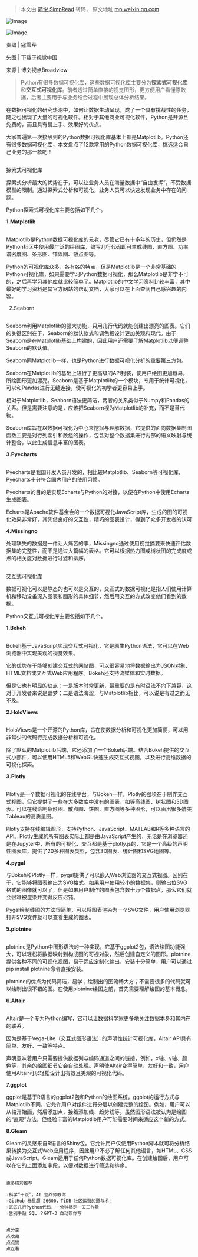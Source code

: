 > 本文由 [简悦 SimpRead](http://ksria.com/simpread/) 转码， 原文地址 [mp.weixin.qq.com](https://mp.weixin.qq.com/s/Hci6ehO1DdvlLT8Be4U-Lw)

![Image](https://mmbiz.qpic.cn/mmbiz_gif/BnSNEaficFAYgTGBXg0ZvckYHA2iaBOsqO7vgTGP53icxyLKZKC6yAKvs5s479MoYDVbObrnSuxoXbzNIFMmaX83g/640?wx_fmt=gif&tp=webp&wxfrom=5&wx_lazy=1)

![Image](https://mmbiz.qpic.cn/mmbiz_png/VeJKXItpwPXmquHteiajpmib19cYhRfKUMbqI93CfN0aSSk6m3JShN6yw5IbqqD5eVzGJw4KWzNqSomvUibNhhyxQ/640?wx_fmt=png&tp=webp&wxfrom=5&wx_lazy=1&wx_co=1)

责编 | 寇雪芹  

头图 | 下载于视觉中国

来源 | 博文视点Broadview

  

  

> Python有很多数据可视化库，这些数据可视化库主要分为**探索式可视化库**和**交互式可视化库**。前者透过简单直接的视觉图形，更方便用户看懂原数据，后者主要用于与业务结合过程中展现总体分析结果。

在数据可视化的研究热潮中，如何让数据生动呈现，成了一个具有挑战性的任务，随之也出现了大量的可视化软件。相对于其他商业可视化软件，Python是开源且免费的，而且具有易上手、效果好的优点。

大家普遍第一次接触到的Python数据可视化库基本上都是Matplotlib。Python还有很多数据可视化库，本文盘点了12款常用的Python数据可视化库，挑选适合自己业务的那一款吧！

  

![](data:image/gif;base64,iVBORw0KGgoAAAANSUhEUgAAAAEAAAABCAYAAAAfFcSJAAAADUlEQVQImWNgYGBgAAAABQABh6FO1AAAAABJRU5ErkJggg==)

探索式可视化库  

  

探索式分析最大的优势在于，可以让业务人员在海量数据中“自由发挥”，不受数据模型的限制。通过探索式分析和可视化，业务人员可以快速发现业务中存在的问题。

Python探索式可视化库主要包括如下几个。

  **1.Matplotlib**

![](data:image/gif;base64,iVBORw0KGgoAAAANSUhEUgAAAAEAAAABCAYAAAAfFcSJAAAADUlEQVQImWNgYGBgAAAABQABh6FO1AAAAABJRU5ErkJggg== "1.png")

Matplotlib是Python数据可视化库的元老，尽管它已有十多年的历史，但仍然是Python社区中使用最广泛的绘图库，编写几行代码即可生成线图、直方图、功率谱密度图、条形图、错误图、散点图等。

Python的可视化库众多，各有各的特点，但是Matplotlib是一个非常基础的Python可视化库，如果需要学习Python数据可视化，那么Matplotlib是非学不可的，之后再学习其他库就比较简单了。Matplotlib的中文学习资料比较丰富，其中最好的学习资料是其官方网站的帮助文档，大家可以在上面查阅自己感兴趣的内容。

  2.Seaborn

![](data:image/gif;base64,iVBORw0KGgoAAAANSUhEUgAAAAEAAAABCAYAAAAfFcSJAAAADUlEQVQImWNgYGBgAAAABQABh6FO1AAAAABJRU5ErkJggg== "2.png")

Seaborn利用Matplotlib的强大功能，只用几行代码就能创建出漂亮的图表。它们的关键区别在于，Seaborn的默认款式和调色板设计更加美观和现代。由于Seaborn是在Matplotlib基础上构建的，因此用户还需要了解Matplotlib以便调整Seaborn的默认值。

Seaborn同Matplotlib一样，也是Python进行数据可视化分析的重要第三方包。

Seaborn在Matplotlib的基础上进行了更高级的API封装，使用户绘图更加容易，所绘图形更加漂亮。Seaborn是基于Matplotlib的一个模块，专用于统计可视化，可以和Pandas进行无缝连接，使可视化的初学者更容易上手。

相对于Matplotlib，Seaborn语法更简洁，两者的关系类似于Numpy和Pandas的关系。但是需要注意的是，应该把Seaborn视为Matplotlib的补充，而不是替代物。

Seaborn库旨在以数据可视化为中心来挖掘与理解数据，它提供的面向数据集制图函数主要是对行列索引和数组的操作，包含对整个数据集进行内部的语义映射与统计整合，以此生成信息丰富的图表。

 **3.Pyecharts**

![](data:image/gif;base64,iVBORw0KGgoAAAANSUhEUgAAAAEAAAABCAYAAAAfFcSJAAAADUlEQVQImWNgYGBgAAAABQABh6FO1AAAAABJRU5ErkJggg== "3.png")

Pyecharts是我国开发人员开发的，相比较Matplotlib、Seaborn等可视化库，Pyecharts十分符合国内用户的使用习惯。

Pyecharts的目的是实现Echarts与Python的对接，以便在Python中使用Echarts生成图表。

Echarts是Apache软件基金会的一个数据可视化JavaScript库，生成的图的可视化效果非常好，其凭借良好的交互性，精巧的图表设计，得到了众多开发者的认可

 **4.Missingno**

处理缺失的数据是一件让人痛苦的事，Missingno通过使用视觉摘要来快速评估数据集的完整性，而不是通过大篇幅的表格。它可以根据热力图或树状图的完成度或点的相关度对数据进行过滤和排序。

  

![](data:image/gif;base64,iVBORw0KGgoAAAANSUhEUgAAAAEAAAABCAYAAAAfFcSJAAAADUlEQVQImWNgYGBgAAAABQABh6FO1AAAAABJRU5ErkJggg==)

交互式可视化库  

  

数据可视化可以是静态的也可以是交互的，交互式的数据可视化是指人们使用计算机和移动设备深入图表和图形的具体细节，然后用交互的方式改变他们看到的数据。

Python交互式可视化库主要包括如下几个。

 **1.Bokeh**

![](data:image/gif;base64,iVBORw0KGgoAAAANSUhEUgAAAAEAAAABCAYAAAAfFcSJAAAADUlEQVQImWNgYGBgAAAABQABh6FO1AAAAABJRU5ErkJggg== "11.png")

Bokeh基于JavaScript实现交互式可视化，它是原生Python语法，它可以在Web浏览器中实现美观的视觉效果。

它的优势在于能够创建交互式的网站图，可以很容易地将数据输出为JSON对象、HTML文档或交互式Web应用程序。Bokeh还支持流媒体和实时数据。

但是它也有明显的缺点：一是版本时常更新，最重要的是有时语法不向下兼容，这对于开发者来说是噩梦；二是语法晦涩，与Matplotlib相比，可以说是有过之而无不及。

 **2.HoloViews**

![](data:image/gif;base64,iVBORw0KGgoAAAANSUhEUgAAAAEAAAABCAYAAAAfFcSJAAAADUlEQVQImWNgYGBgAAAABQABh6FO1AAAAABJRU5ErkJggg== "22.png")

HoloViews是一个开源的Python库，旨在使数据分析和可视化更加简便，可以用非常少的代码行完成数据分析和可视化。

除了默认的Matplotlib后端，它还添加了一个Bokeh后端。结合Bokeh提供的交互式小部件，可以使用HTML5和WebGL快速生成交互式视图，以及进行高维数据的可视化探索。

 **3.Plotly**

![](data:image/gif;base64,iVBORw0KGgoAAAANSUhEUgAAAAEAAAABCAYAAAAfFcSJAAAADUlEQVQImWNgYGBgAAAABQABh6FO1AAAAABJRU5ErkJggg== "33.png")

Plotly是一个数据可视化的在线平台，与Bokeh一样，Plotly的强项在于制作交互式视图，但它提供了一些在大多数库中没有的图表，如等高线图、树状图和3D图表。可以在线绘制条形图、散点图、饼图、直方图等多种图形，可以画出很多媲美Tableau的高质量图。

Plotly支持在线编辑图形，支持Python、JavaScript、MATLAB和R等多种语言的API。Plotly生成的所有图表实际上都是由JavaScript产生的，无论是在浏览器还是在Jupyter中，所有的可视化、交互都是基于plotly.js的，它是一个高级的声明性图表库，提供了20多种图表类型，包含3D图表、统计图和SVG地图等。

  **4.pygal**

与Bokeh和Plotly一样，pygal提供了可以嵌入Web浏览器的交互式视图。区别在于，它能够将图表输出为SVG格式。如果用户使用较小的数据集，则输出位SVG格式的图像就可以了，但是如果用户制作的图表包含数十万个数据点，那么它们就会很难被渲染并变得反应迟钝。

Pygal绘制线图的方法很简单，可以将图表渲染为一个SVG文件，用户使用浏览器打开SVG文件就可以查看生成的图表。

  **5.plotnine**

![](data:image/gif;base64,iVBORw0KGgoAAAANSUhEUgAAAAEAAAABCAYAAAAfFcSJAAAADUlEQVQImWNgYGBgAAAABQABh6FO1AAAAABJRU5ErkJggg==)

plotnine是Python中图形语法的一种实现，它基于ggplot2包，语法绘图功能强大，可以轻松将数据映射到构成图的可视对象，然后创建自定义的图形。plotnine提供各种不同的可视化视图，易于适应定制化输出，安装十分简单，用户可以通过pip install plotnine命令直接安装。

plotnine的优点为代码简洁，易学；绘制出的图流畅大方；不需要很多的代码就可以绘制出很不错的图。在使用plotnine绘图之前，首先需要理解绘图的基本概念。

  **6.Altair**

![](data:image/gif;base64,iVBORw0KGgoAAAANSUhEUgAAAAEAAAABCAYAAAAfFcSJAAAADUlEQVQImWNgYGBgAAAABQABh6FO1AAAAABJRU5ErkJggg==)

Altair是一个专为Python编写，它可以让数据科学家更多地关注数据本身和其内在的联系。

因为是基于Vega-Lite（交互式图形语法）的声明性统计可视化库，Altair API具有简单、友好、一致等特点。

声明意味着用户只需要提供数据列与编码通道之间的链接，例如，x轴、y轴、颜色等，其余的绘图细节它会自动处理。声明使Altair变得简单、友好和一致，用户使用Altair可以轻松设计出有效且美观的可视化代码。

  **7.ggplot**

ggplot是基于R语言的ggplot2包和Python的绘图系统。ggplot的运行方式与Matplotlib不同，它允许用户对组件进行分层以创建完整的绘图。例如，用户可以从轴开始画，然后添加点，接着添加线、趋势线等。虽然图形语法被认为是绘图的“直观”方法，但经验丰富的Matplotlib用户可能需要时间来适应这个新的方式。

  **8.Gleam**

Gleam的灵感来自R语言的Shiny包。它允许用户仅使用Python脚本就可将分析结果转换为交互式Web应用程序，因此用户不必了解任何其他语言，如HTML、CSS或JavaScript。Gleam适用于任何Python数据可视化库。在创建绘图后，用户可以在它的上面添加字段，以便对数据进行筛选和排序。

![](data:image/gif;base64,iVBORw0KGgoAAAANSUhEUgAAAAEAAAABCAYAAAAfFcSJAAAADUlEQVQImWNgYGBgAAAABQABh6FO1AAAAABJRU5ErkJggg==)

```
更多精彩推荐

```

```
☞科学“干饭”，AI 营养师教你
☞GitHub 标星超 26600，TiDB 社区运营的道与术！
☞区区几行Python代码，一分钟搞定一天工作量
☞告别手敲 SQL ？GPT-3 自动帮你写


点分享
点收藏
点点赞
点在看

```
